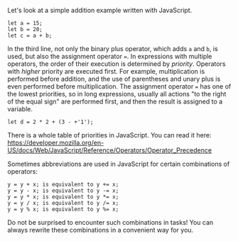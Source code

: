 Let's look at a simple addition example written with JavaScript.
```
let a = 15;
let b = 20;
let c = a + b;
```
In the third line, not only the binary plus operator, which adds `a` and `b`, is used, but also the assignment operator `=`. In expressions with multiple operators, the order of their execution is determined by *priority*. 
Operators with *higher* priority are executed first. For example, multiplication is performed before addition, and the use of parentheses and unary plus is even performed before multiplication. The assignment operator `=` has one of the lowest priorities, so in long expressions, usually all actions "to the right of the equal sign" are performed first, and then the result is assigned to a variable.
```
let d = 2 * 2 + (3 - +'1');
```
There is a whole table of priorities in JavaScript. You can read it here: https://developer.mozilla.org/en-US/docs/Web/JavaScript/Reference/Operators/Operator_Precedence

Sometimes abbreviations are used in JavaScript for certain combinations of operators:
```
y = y + x; is equivalent to y += x;
y = y - x; is equivalent to y -= x;
y = y * x; is equivalent to y *= x;
y = y / x; is equivalent to y /= x;
y = y % x; is equivalent to y %= x;
```
Do not be surprised to encounter such combinations in tasks! You can always rewrite these combinations in a convenient way for you.
